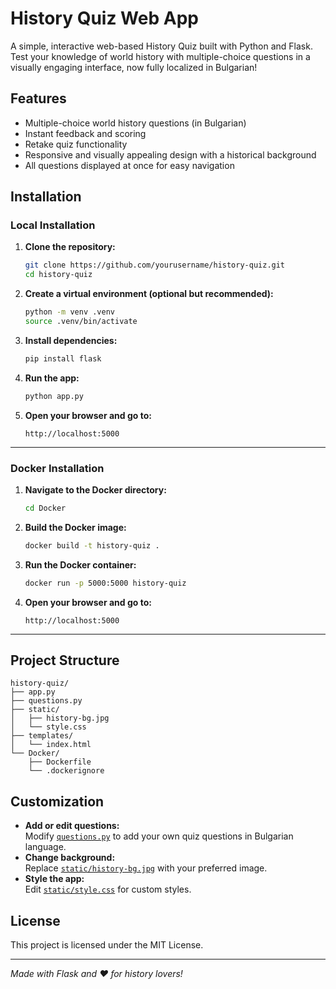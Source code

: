 # History Quiz Web App

A simple, interactive web-based History Quiz built with Python and Flask. Test your knowledge of world history with multiple-choice questions in a visually engaging interface, now fully localized in Bulgarian!

## Features

- Multiple-choice world history questions (in Bulgarian)
- Instant feedback and scoring
- Retake quiz functionality
- Responsive and visually appealing design with a historical background
- All questions displayed at once for easy navigation

## Installation

### Local Installation

1. **Clone the repository:**
   ```sh
   git clone https://github.com/yourusername/history-quiz.git
   cd history-quiz
   ```

2. **Create a virtual environment (optional but recommended):**
   ```sh
   python -m venv .venv
   source .venv/bin/activate
   ```

3. **Install dependencies:**
   ```sh
   pip install flask
   ```

4. **Run the app:**
   ```sh
   python app.py
   ```

5. **Open your browser and go to:**
   ```
   http://localhost:5000
   ```

---

### Docker Installation

1. **Navigate to the Docker directory:**
   ```sh
   cd Docker
   ```

2. **Build the Docker image:**
   ```sh
   docker build -t history-quiz .
   ```

3. **Run the Docker container:**
   ```sh
   docker run -p 5000:5000 history-quiz
   ```

4. **Open your browser and go to:**
   ```
   http://localhost:5000
   ```

---

## Project Structure

```
history-quiz/
├── app.py
├── questions.py
├── static/
│   ├── history-bg.jpg
│   └── style.css
├── templates/
│   └── index.html
└── Docker/
    ├── Dockerfile
    └── .dockerignore
```

## Customization

- **Add or edit questions:**  
  Modify [`questions.py`](questions.py) to add your own quiz questions in Bulgarian language.
- **Change background:**  
  Replace [`static/history-bg.jpg`](static/history-bg.jpg) with your preferred image.
- **Style the app:**  
  Edit [`static/style.css`](static/style.css) for custom styles.

## License

This project is licensed under the MIT License.

---

*Made with Flask and ❤️ for history lovers!*
